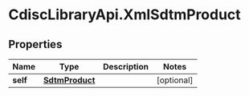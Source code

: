 # CdiscLibraryApi.XmlSdtmProduct

## Properties

Name | Type | Description | Notes
------------ | ------------- | ------------- | -------------
**self** | [**SdtmProduct**](SdtmProduct.md) |  | [optional] 


